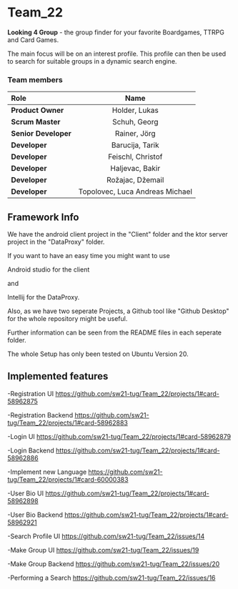 # Team_22

**Looking 4 Group** - the group finder for your favorite Boardgames, TTRPG and Card Games.

The main focus will be on an interest profile. This profile can then be used to search for suitable groups in a dynamic search engine.

### Team members

| Role             | Name                  | 
| :---             |    :----:             |
| **Product Owner**|   Holder, Lukas      |
| **Scrum Master** |   Schuh, Georg         |
| **Senior Developer**    | Rainer, Jörg          |
| **Developer**    | Barucija, Tarik          |
| **Developer**    | Feischl, Christof    |
| **Developer**    | Haljevac, Bakir        |
| **Developer**    | Rožajac, Džemail          |
| **Developer**    | Topolovec, Luca Andreas Michael         |



## Framework Info

We have the android client project in the "Client" folder and the ktor server project in the "DataProxy" folder.

If you want to have an easy time you might want to use 

Android studio for the client 

and 

Intellij for the DataProxy.

Also, as we have two seperate Projects, a Github tool like "Github Desktop" for the whole repository might be useful.

Further information can be seen from the README files in each seperate folder.


The whole Setup has only been tested on Ubuntu Version 20.



## Implemented features

-Registration UI https://github.com/sw21-tug/Team_22/projects/1#card-58962875

-Registration Backend https://github.com/sw21-tug/Team_22/projects/1#card-58962883

-Login UI https://github.com/sw21-tug/Team_22/projects/1#card-58962879

-Login Backend https://github.com/sw21-tug/Team_22/projects/1#card-58962886

-Implement new Language https://github.com/sw21-tug/Team_22/projects/1#card-60000383

-User Bio UI https://github.com/sw21-tug/Team_22/projects/1#card-58962898

-User Bio Backend https://github.com/sw21-tug/Team_22/projects/1#card-58962921

-Search Profile UI https://github.com/sw21-tug/Team_22/issues/14

-Make Group UI https://github.com/sw21-tug/Team_22/issues/19

-Make Group Backend https://github.com/sw21-tug/Team_22/issues/20

-Performing a Search https://github.com/sw21-tug/Team_22/issues/16
